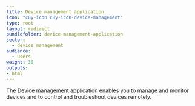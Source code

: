 ```yaml
---
title: Device management application
icon: "c8y-icon c8y-icon-device-management"
type: root
layout: redirect
bundlefolder: device-management-application
sector:
  - device_management
audience:
  - Users
weight: 30
outputs:
- html
---
```


The Device management application enables you to manage and monitor devices and to control and troubleshoot devices remotely.
